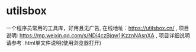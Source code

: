 # utilsbox
一个程序员常用的工具库，好用且无广告,
在线地址：https://utilsbox.cn/ ,
项目说明: https://mp.weixin.qq.com/s/NDi4czBjqw1jKzznNAsnXA , 
项目详细说明请参考 .html单文件说明(使用浏览器打开)
